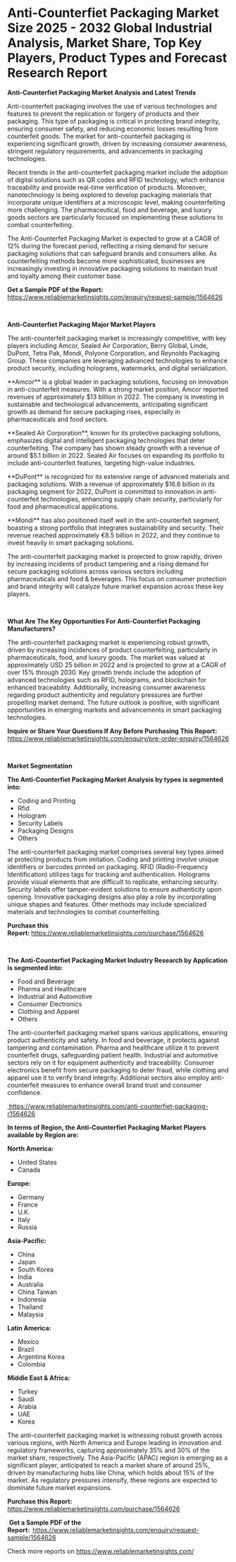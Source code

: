 <p><h1>Anti-Counterfiet Packaging Market Size 2025 - 2032 Global Industrial Analysis, Market Share, Top Key Players, Product Types and Forecast Research Report</h1></p><p><strong>Anti-Counterfiet Packaging Market Analysis and Latest Trends</strong></p>
<p><p>Anti-counterfeit packaging involves the use of various technologies and features to prevent the replication or forgery of products and their packaging. This type of packaging is critical in protecting brand integrity, ensuring consumer safety, and reducing economic losses resulting from counterfeit goods. The market for anti-counterfeit packaging is experiencing significant growth, driven by increasing consumer awareness, stringent regulatory requirements, and advancements in packaging technologies.</p><p>Recent trends in the anti-counterfeit packaging market include the adoption of digital solutions such as QR codes and RFID technology, which enhance traceability and provide real-time verification of products. Moreover, nanotechnology is being explored to develop packaging materials that incorporate unique identifiers at a microscopic level, making counterfeiting more challenging. The pharmaceutical, food and beverage, and luxury goods sectors are particularly focused on implementing these solutions to combat counterfeiting.</p><p>The Anti-Counterfeit Packaging Market is expected to grow at a CAGR of 12% during the forecast period, reflecting a rising demand for secure packaging solutions that can safeguard brands and consumers alike. As counterfeiting methods become more sophisticated, businesses are increasingly investing in innovative packaging solutions to maintain trust and loyalty among their customer base.</p></p>
<p><strong>Get a Sample PDF of the Report:&nbsp;</strong> <a href="https://www.reliablemarketinsights.com/enquiry/request-sample/1564626?utm_campaign=2269&utm_medium=2&utm_source=Github&utm_content=ia&utm_term=01022025&utm_id=anti-counterfiet-packaging">https://www.reliablemarketinsights.com/enquiry/request-sample/1564626</a></p>
<p>&nbsp;</p>
<p><strong>Anti-Counterfiet Packaging Major Market Players</strong></p>
<p><p>The anti-counterfeit packaging market is increasingly competitive, with key players including Amcor, Sealed Air Corporation, Berry Global, Linde, DuPont, Tetra Pak, Mondi, Polyone Corporation, and Reynolds Packaging Group. These companies are leveraging advanced technologies to enhance product security, including holograms, watermarks, and digital serialization.</p><p>**Amcor** is a global leader in packaging solutions, focusing on innovation in anti-counterfeit measures. With a strong market position, Amcor reported revenues of approximately $13 billion in 2022. The company is investing in sustainable and technological advancements, anticipating significant growth as demand for secure packaging rises, especially in pharmaceuticals and food sectors.</p><p>**Sealed Air Corporation**, known for its protective packaging solutions, emphasizes digital and intelligent packaging technologies that deter counterfeiting. The company has shown steady growth with a revenue of around $5.1 billion in 2022. Sealed Air focuses on expanding its portfolio to include anti-counterfeit features, targeting high-value industries.</p><p>**DuPont** is recognized for its extensive range of advanced materials and packaging solutions. With a revenue of approximately $16.6 billion in its packaging segment for 2022, DuPont is committed to innovation in anti-counterfeit technologies, enhancing supply chain security, particularly for food and pharmaceutical applications.</p><p>**Mondi** has also positioned itself well in the anti-counterfeit segment, boasting a strong portfolio that integrates sustainability and security. Their revenue reached approximately €8.5 billion in 2022, and they continue to invest heavily in smart packaging solutions.</p><p>The anti-counterfeit packaging market is projected to grow rapidly, driven by increasing incidents of product tampering and a rising demand for secure packaging solutions across various sectors including pharmaceuticals and food & beverages. This focus on consumer protection and brand integrity will catalyze future market expansion across these key players.</p></p>
<p>&nbsp;</p>
<p><strong>What Are The Key Opportunities For Anti-Counterfiet Packaging Manufacturers?</strong></p>
<p><p>The anti-counterfeit packaging market is experiencing robust growth, driven by increasing incidences of product counterfeiting, particularly in pharmaceuticals, food, and luxury goods. The market was valued at approximately USD 25 billion in 2022 and is projected to grow at a CAGR of over 15% through 2030. Key growth trends include the adoption of advanced technologies such as RFID, holograms, and blockchain for enhanced traceability. Additionally, increasing consumer awareness regarding product authenticity and regulatory pressures are further propelling market demand. The future outlook is positive, with significant opportunities in emerging markets and advancements in smart packaging technologies.</p></p>
<p><strong>Inquire or Share Your Questions If Any Before Purchasing This Report:</strong> <a href="https://www.reliablemarketinsights.com/enquiry/pre-order-enquiry/1564626?utm_campaign=2269&utm_medium=2&utm_source=Github&utm_content=ia&utm_term=01022025&utm_id=anti-counterfiet-packaging">https://www.reliablemarketinsights.com/enquiry/pre-order-enquiry/1564626</a></p>
<p>&nbsp;</p>
<p><strong>Market Segmentation</strong></p>
<p><strong>The Anti-Counterfiet Packaging Market Analysis by types is segmented into:</strong></p>
<p><ul><li>Coding and Printing</li><li>Rfid</li><li>Hologram</li><li>Security Labels</li><li>Packaging Designs</li><li>Others</li></ul></p>
<p><p>The anti-counterfeit packaging market comprises several key types aimed at protecting products from imitation. Coding and printing involve unique identifiers or barcodes printed on packaging. RFID (Radio-Frequency Identification) utilizes tags for tracking and authentication. Holograms provide visual elements that are difficult to replicate, enhancing security. Security labels offer tamper-evident solutions to ensure authenticity upon opening. Innovative packaging designs also play a role by incorporating unique shapes and features. Other methods may include specialized materials and technologies to combat counterfeiting.</p></p>
<p><strong>Purchase this Report:&nbsp;</strong><a href="https://www.reliablemarketinsights.com/purchase/1564626?utm_campaign=2269&utm_medium=2&utm_source=Github&utm_content=ia&utm_term=01022025&utm_id=anti-counterfiet-packaging">https://www.reliablemarketinsights.com/purchase/1564626</a></p>
<p>&nbsp;</p>
<p><strong>The Anti-Counterfiet Packaging Market Industry Research by Application is segmented into:</strong></p>
<p><ul><li>Food and Beverage</li><li>Pharma and Healthcare</li><li>Industrial and Automotive</li><li>Consumer Electronics</li><li>Clothing and Apparel</li><li>Others</li></ul></p>
<p><p>The anti-counterfeit packaging market spans various applications, ensuring product authenticity and safety. In food and beverage, it protects against tampering and contamination. Pharma and healthcare utilize it to prevent counterfeit drugs, safeguarding patient health. Industrial and automotive sectors rely on it for equipment authenticity and traceability. Consumer electronics benefit from secure packaging to deter fraud, while clothing and apparel use it to verify brand integrity. Additional sectors also employ anti-counterfeit measures to enhance overall brand trust and consumer confidence.</p></p>
<p><a href="https://www.reliablemarketinsights.com/anti-counterfiet-packaging-r1564626?utm_campaign=2269&utm_medium=2&utm_source=Github&utm_content=ia&utm_term=01022025&utm_id=anti-counterfiet-packaging">&nbsp;https://www.reliablemarketinsights.com/anti-counterfiet-packaging-r1564626</a></p>
<p><strong>In terms of Region, the Anti-Counterfiet Packaging Market Players available by Region are:</strong></p>
<p>
    <p> <strong> North America: </strong>
        <ul>
            <li>United States</li>
            <li>Canada</li>
        </ul>
        </p> 
    <p> <strong> Europe: </strong>
        <ul>
            <li>Germany</li>
            <li>France</li>
            <li>U.K.</li>
            <li>Italy</li>
            <li>Russia</li>
        </ul>
        </p> 
    <p> <strong> Asia-Pacific: </strong>
        <ul>
            <li>China</li>
            <li>Japan</li>
            <li>South Korea</li>
            <li>India</li>
            <li>Australia</li>
            <li>China Taiwan</li>
            <li>Indonesia</li>
            <li>Thailand</li>
            <li>Malaysia</li>
        </ul>
        </p> 
    <p> <strong> Latin America: </strong>
        <ul>
            <li>Mexico</li>
            <li>Brazil</li>
            <li>Argentina Korea</li>
            <li>Colombia</li>
        </ul>
        </p> 
    <p> <strong> Middle East & Africa: </strong>
        <ul>
            <li>Turkey</li>
            <li>Saudi</li>
            <li>Arabia</li>
            <li>UAE</li>
            <li>Korea</li>
        </ul>
    </p>
    </p>
<p><p>The anti-counterfeit packaging market is witnessing robust growth across various regions, with North America and Europe leading in innovation and regulatory frameworks, capturing approximately 35% and 30% of the market share, respectively. The Asia-Pacific (APAC) region is emerging as a significant player, anticipated to reach a market share of around 25%, driven by manufacturing hubs like China, which holds about 15% of the market. As regulatory pressures intensify, these regions are expected to dominate future market expansions.</p></p>
<p><strong>Purchase this Report: </strong><a href="https://www.reliablemarketinsights.com/purchase/1564626?utm_campaign=2269&utm_medium=2&utm_source=Github&utm_content=ia&utm_term=01022025&utm_id=anti-counterfiet-packaging">https://www.reliablemarketinsights.com/purchase/1564626</a></p>
<p>&nbsp;<strong>Get a Sample PDF of the Report:&nbsp;&nbsp;</strong><a href="https://www.reliablemarketinsights.com/enquiry/request-sample/1564626?utm_campaign=2269&utm_medium=2&utm_source=Github&utm_content=ia&utm_term=01022025&utm_id=anti-counterfiet-packaging">https://www.reliablemarketinsights.com/enquiry/request-sample/1564626</a></p>
<p><strong></strong></p>
<p>Check more reports on <a href="https://www.reliablemarketinsights.com/?utm_campaign=2269&utm_medium=2&utm_source=Github&utm_content=ia&utm_term=01022025&utm_id=anti-counterfiet-packaging">https://www.reliablemarketinsights.com/</a></p>